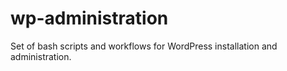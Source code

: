 # wp-administration
Set of bash scripts and workflows for WordPress installation and administration.
